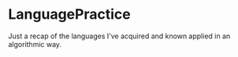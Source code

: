# LanguagePractice
Just a recap of the languages I've acquired and known applied in an algorithmic way.